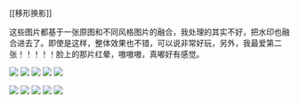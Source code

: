 [[移形换影]]

这些图片都基于一张原图和不同风格图片的融合，我处理的其实不好，把水印也融合进去了。即使是这样，整体效果也不错，可以说非常好玩，另外，我最爱第二张！！！！！脸上的那片红晕，嗷嗷嗷，真嘟好有感觉。

![](https://pic.imgdb.cn/item/669669ecd9c307b7e91c407a.png)
![](https://pic.imgdb.cn/item/669669ecd9c307b7e91c40c5.png)
![](https://pic.imgdb.cn/item/669669ecd9c307b7e91c4110.png)
![](https://pic.imgdb.cn/item/669669ecd9c307b7e91c4129.png)
![](https://pic.imgdb.cn/item/669669ecd9c307b7e91c413f.png)

![](https://pic.imgdb.cn/item/66966a2cd9c307b7e91c8bac.png)
![](https://pic.imgdb.cn/item/66966a2cd9c307b7e91c8bc1.png)
![](https://pic.imgdb.cn/item/66966a2cd9c307b7e91c8be7.png)
![](https://pic.imgdb.cn/item/66966a2cd9c307b7e91c8c2d.png)
![](https://pic.imgdb.cn/item/66966a2dd9c307b7e91c8c6a.png)